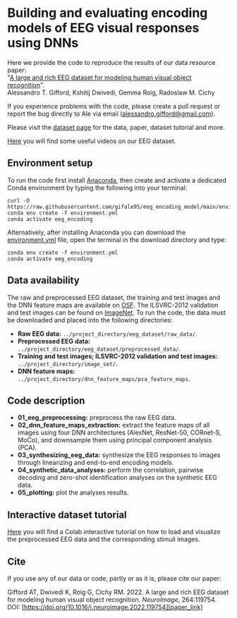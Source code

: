 # Building and evaluating encoding models of EEG visual responses using DNNs

Here we provide the code to reproduce the results of our data resource paper:</br>
"[A large and rich EEG dataset for modeling human visual object recognition][paper_link]".</br>
Alessandro T. Gifford, Kshitij Dwivedi, Gemma Roig, Radoslaw M. Cichy

If you experience problems with the code, please create a pull request or report the bug directly to Ale via email (alessandro.gifford@gmail.com).

Please visit the [dataset page][dataset_page] for the data, paper, dataset tutorial and more.

[Here][videos] you will find some useful videos on our EEG dataset.



## Environment setup
To run the code first install [Anaconda][conda], then create and activate a dedicated Conda environment by typing the following into your terminal:
```shell
curl -O https://raw.githubusercontent.com/gifale95/eeg_encoding_model/main/environment.yml
conda env create -f environment.yml
conda activate eeg_encoding
```
Alternatively, after installing Anaconda you can download the [environment.yml][env_file] file, open the terminal in the download directory and type:
```shell
conda env create -f environment.yml
conda activate eeg_encoding
```


## Data availability
The raw and preprocessed EEG dataset, the training and test images and the DNN feature maps are available on [OSF][osf]. The ILSVRC-2012 validation and test images can be found on [ImageNet][imagenet]. To run the code, the data must be downloaded and placed into the following directories:

* **Raw EEG data:** `../project_directory/eeg_dataset/raw_data/`.
* **Preprocessed EEG data:** `../project_directory/eeg_dataset/preprocessed_data/`.
* **Training and test images; ILSVRC-2012 validation and test images:** `../project_directory/image_set/`.
* **DNN feature maps:** `../project_directory/dnn_feature_maps/pca_feature_maps`.



## Code description
* **01_eeg_preprocessing:** preprocess the raw EEG data.
* **02_dnn_feature_maps_extraction:** extract the feature maps of all images using four DNN architectures (AlexNet, ResNet-50, CORnet-S, MoCo), and downsample them using principal component analysis (PCA).
* **03_synthesizing_eeg_data:** synthesize the EEG responses to images through linearizing and end-to-end encoding models.
* **04_synthetic_data_analyses:** perform the correlation, pairwise decoding and zero-shot identification analyses on the synthetic EEG data.
* **05_plotting:** plot the analyses results.



## Interactive dataset tutorial
[Here][colab] you will find a Colab interactive tutorial on how to load and visualize the preprocessed EEG data and the corresponding stimuli images.

[colab]: https://colab.research.google.com/drive/1i1IKeP4cK3ViscP4b4kNOVo4kRoL8tf6?usp=sharing



## Cite
If you use any of our data or code, partly or as it is, please cite our paper:

Gifford AT, Dwivedi K, Roig G, Cichy RM. 2022. A large and rich EEG dataset for modeling human visual object recognition. _NeuroImage_, 264:119754. DOI: [https://doi.org/10.1016/j.neuroimage.2022.119754][paper_link]


[dataset_page]: https://www.alegifford.com/publications/eeg_dataset/
[videos]: [https://youtu.be/JhpvpHlfPlE?si=br80ckdxiHuDsgpE](https://www.youtube.com/playlist?list=PLAkLSNuCebPPv_S3gTjYIFvQ82hyezIld)
[paper_link]: https://doi.org/10.1016/j.neuroimage.2022.119754
[conda]: https://www.anaconda.com/
[env_file]: https://github.com/gifale95/eeg_encoding_model/blob/main/environment.yml
[osf]: https://osf.io/3jk45/
[imagenet]: https://www.image-net.org/download.php
